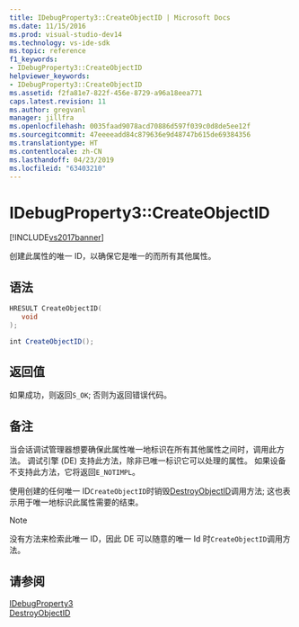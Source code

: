 ```yaml
---
title: IDebugProperty3::CreateObjectID | Microsoft Docs
ms.date: 11/15/2016
ms.prod: visual-studio-dev14
ms.technology: vs-ide-sdk
ms.topic: reference
f1_keywords:
- IDebugProperty3::CreateObjectID
helpviewer_keywords:
- IDebugProperty3::CreateObjectID
ms.assetid: f2fa81e7-822f-456e-8729-a96a18eea771
caps.latest.revision: 11
ms.author: gregvanl
manager: jillfra
ms.openlocfilehash: 0035faad9078acd70886d597f039c0d8de5ee12f
ms.sourcegitcommit: 47eeeeadd84c879636e9d48747b615de69384356
ms.translationtype: HT
ms.contentlocale: zh-CN
ms.lasthandoff: 04/23/2019
ms.locfileid: "63403210"
---
```

# <a name="idebugproperty3createobjectid"></a>IDebugProperty3::CreateObjectID
[!INCLUDE[vs2017banner](../../../includes/vs2017banner.md)]

创建此属性的唯一 ID，以确保它是唯一的而所有其他属性。  
  
## <a name="syntax"></a>语法  
  
```cpp  
HRESULT CreateObjectID(  
   void  
);  
```  
  
```csharp  
int CreateObjectID();  
```  
  
## <a name="return-value"></a>返回值  
 如果成功，则返回`S_OK`; 否则为返回错误代码。  
  
## <a name="remarks"></a>备注  
 当会话调试管理器想要确保此属性唯一地标识在所有其他属性之间时，调用此方法。 调试引擎 (DE) 支持此方法，除非已唯一标识它可以处理的属性。 如果设备不支持此方法，它将返回`E_NOTIMPL`。  
  
 使用创建的任何唯一 ID`CreateObjectID`时销毁[DestroyObjectID](../../../extensibility/debugger/reference/idebugproperty3-destroyobjectid.md)调用方法; 这也表示用于唯一地标识此属性需要的结束。  
  
> [!NOTE]
> 没有方法来检索此唯一 ID，因此 DE 可以随意的唯一 Id 时`CreateObjectID`调用方法。  
  
## <a name="see-also"></a>请参阅  
 [IDebugProperty3](../../../extensibility/debugger/reference/idebugproperty3.md)   
 [DestroyObjectID](../../../extensibility/debugger/reference/idebugproperty3-destroyobjectid.md)

